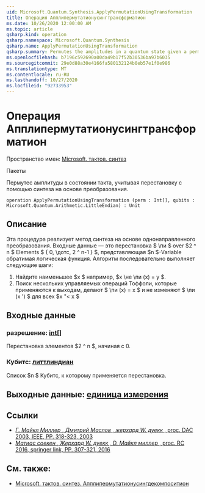 ```yaml
---
uid: Microsoft.Quantum.Synthesis.ApplyPermutationUsingTransformation
title: Операция Апплипермутатионусингтрансформатион
ms.date: 10/26/2020 12:00:00 AM
ms.topic: article
qsharp.kind: operation
qsharp.namespace: Microsoft.Quantum.Synthesis
qsharp.name: ApplyPermutationUsingTransformation
qsharp.summary: Permutes the amplitudes in a quantum state given a permutation using transformation-based synthesis.
ms.openlocfilehash: b7196c592690a00da49b17f52b30536ba97b6035
ms.sourcegitcommit: 29e0d88a30e4166fa580132124b0eb57e1f0e986
ms.translationtype: MT
ms.contentlocale: ru-RU
ms.lasthandoff: 10/27/2020
ms.locfileid: "92733953"
---
```

# <a name="applypermutationusingtransformation-operation"></a>Операция Апплипермутатионусингтрансформатион

Пространство имен: [Microsoft. тактов. синтез](xref:Microsoft.Quantum.Synthesis)

Пакеты [](https://nuget.org/packages/)


Пермутес амплитуды в состоянии такта, учитывая перестановку с помощью синтеза на основе преобразования.

```qsharp
operation ApplyPermutationUsingTransformation (perm : Int[], qubits : Microsoft.Quantum.Arithmetic.LittleEndian) : Unit
```


## <a name="description"></a>Описание

Эта процедура реализует метод синтеза на основе однонаправленного преобразования.  Входные данные — это перестановка $ \пи $ over $2 ^ n $ Elements $ \{ 0, \дотс, 2 ^ n-1 \} $, представляющая $n $-Variable обратимая логическая функция.
Алгоритм последовательно выполняет следующие шаги:

1. Найдите наименьшее $x $ например, $x \не \пи (x) = y $.
2. Поиск нескольких управляемых операций Тоффоли, которые применяются к выходам, делают $ \пи (x) = x $ и не изменяют $ \пи (x ') $ для всех $x "< x $

## <a name="input"></a>Входные данные

### <a name="perm--int"></a>разрешение: [int](xref:microsoft.quantum.lang-ref.int)[]

Перестановка элементов $2 ^ n $, начиная с 0.


### <a name="qubits--littleendian"></a>Кубитс: [литтлиндиан](xref:Microsoft.Quantum.Arithmetic.LittleEndian)

Список $n $ Кубитс, к которому применяется перестановка.



## <a name="output--unit"></a>Выходные данные: [единица измерения](xref:microsoft.quantum.lang-ref.unit)



## <a name="references"></a>Ссылки

- [*Г. Майкл Миллер* , *Дмитрий Маслов* , *жерхард W. дуекк* , proc. DAC 2003, IEEE, PP. 318-323, 2003](https://doi.org/10.1145/775832.775915)
- [*Матиас соекен* , *Жерхард W. дуекк* , *D. Майкл миллер* , proc. RC 2016, springer link, PP. 307-321, 2016](https://doi.org/10.1007/978-3-319-40578-0_22)

## <a name="see-also"></a>См. также:

- [Microsoft. тактов. синтез. Апплипермутатионусингдекомпоситион](xref:Microsoft.Quantum.Synthesis.ApplyPermutationUsingDecomposition)